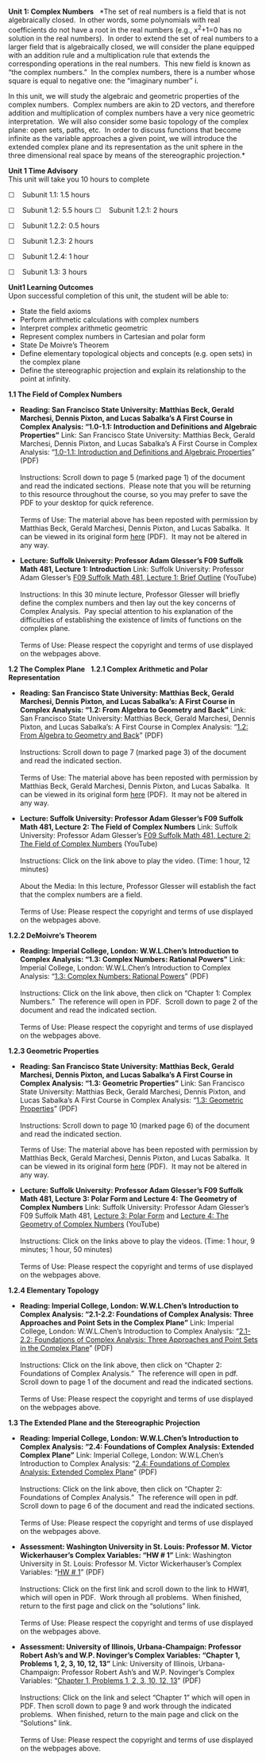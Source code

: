 **Unit 1: Complex Numbers** <span id="1"></span> 
*The set of real numbers is a field that is not algebraically closed. 
In other words, some polynomials with real coefficients do not have a
root in the real numbers (e.g., x<sup>2</sup>+1=0 has no solution in the
real numbers).  In order to extend the set of real numbers to a larger
field that is algebraically closed, we will consider the plane equipped
with an addition rule and a multiplication rule that extends the
corresponding operations in the real numbers.  This new field is known
as “the complex numbers.”  In the complex numbers, there is a number
whose square is equal to negative one: the “imaginary number” i.  
  
 In this unit, we will study the algebraic and geometric properties of
the complex numbers.  Complex numbers are akin to 2D vectors, and
therefore addition and multiplication of complex numbers have a very
nice geometric interpretation.  We will also consider some basic
topology of the complex plane: open sets, paths, etc.  In order to
discuss functions that become infinite as the variable approaches a
given point, we will introduce the extended complex plane and its
representation as the unit sphere in the three dimensional real space by
means of the stereographic projection.*

**Unit 1 Time Advisory**  
This unit will take you 10 hours to complete  
  
 ☐    Subunit 1.1: 1.5 hours  
  
 ☐    Subunit 1.2: 5.5 hours
<span id="cke_bm_607S" style="display: none;"> </span><span
id="cke_bm_608S" style="display: none;"> </span><span id="cke_bm_609S"
style="display: none;"> </span><span id="cke_bm_610S"
style="display: none;"> </span>☐    Subunit 1.2.1: 2 hours  
  
 ☐    Subunit 1.2.2: 0.5 hours  
  
 ☐    Subunit 1.2.3: 2 hours  
  
 ☐    Subunit 1.2.4: 1 hour

☐    Subunit 1.3: 3 hours

**Unit1 Learning Outcomes**  
Upon successful completion of this unit, the student will be able to:  
-   State the field axioms
-   Perform arithmetic calculations with complex numbers
-   Interpret complex arithmetic geometric
-   Represent complex numbers in Cartesian and polar form
-   State De Moivre’s Theorem
-   Define elementary topological objects and concepts (e.g. open sets)
    in the complex plane
-   Define the stereographic projection and explain its relationship to
    the point at infinity.

**1.1 The Field of Complex Numbers** <span id="1.1"></span> 
-   **Reading: San Francisco State University: Matthias Beck, Gerald
    Marchesi, Dennis Pixton, and Lucas Sabalka’s A First Course in
    Complex Analysis: “1.0-1.1: Introduction and Definitions and
    Algebraic Properties”**
    Link: San Francisco State University: Matthias Beck, Gerald
    Marchesi, Dennis Pixton, and Lucas Sabalka’s A First Course in
    Complex Analysis: “[1.0-1.1: Introduction and Definitions and
    Algebraic
    Properties](https://resources.saylor.org/wwwresources/archived/site/wp-content/uploads/2012/01/complex.pdf)”
    (PDF)  
        
     Instructions: Scroll down to page 5 (marked page 1) of the document
    and read the indicated sections.  Please note that you will be
    returning to this resource throughout the course, so you may prefer
    to save the PDF to your desktop for quick reference.  
        
     Terms of Use: The material above has been reposted with permission
    by Matthias Beck, Gerald Marchesi, Dennis Pixton, and Lucas Sabalka.
     It can be viewed in its original form
    [here](http://math.sfsu.edu/beck/complex.html) (PDF).  It may not be
    altered in any way.

-   **Lecture: Suffolk University: Professor Adam Glesser’s F09 Suffolk
    Math 481, Lecture 1: Introduction**
    Link: Suffolk University: Professor Adam Glesser’s [F09 Suffolk Math
    481, Lecture 1: Brief
    Outline](http://www.youtube.com/watch?v=OUbMX4eQ5oM) (YouTube)  
        
     Instructions: In this 30 minute lecture, Professor Glesser will
    briefly define the complex numbers and then lay out the key concerns
    of Complex Analysis.  Pay special attention to his explanation of
    the difficulties of establishing the existence of limits of
    functions on the complex plane.  
        
     Terms of Use: Please respect the copyright and terms of use
    displayed on the webpages above.

**1.2 The Complex Plane** <span id="1.2"></span> 
**1.2.1 Complex Arithmetic and Polar Representation** <span
id="1.2.1"></span> 
-   **Reading: San Francisco State University: Matthias Beck, Gerald
    Marchesi, Dennis Pixton, and Lucas Sabalka’s: A First Course in
    Complex Analysis: “1.2: From Algebra to Geometry and Back”**
    Link: San Francisco State University: Matthias Beck, Gerald
    Marchesi, Dennis Pixton, and Lucas Sabalka’s: A First Course in
    Complex Analysis: “[1.2: From Algebra to Geometry and
    Back](https://resources.saylor.org/wwwresources/archived/site/wp-content/uploads/2012/01/complex.pdf)”
    (PDF)  
        
     Instructions: Scroll down to page 7 (marked page 3) of the document
    and read the indicated section.   
        
     Terms of Use: The material above has been reposted with permission
    by Matthias Beck, Gerald Marchesi, Dennis Pixton, and Lucas Sabalka.
     It can be viewed in its original form
    [here](http://math.sfsu.edu/beck/complex.html) (PDF).  It may not be
    altered in any way.

-   **Lecture: Suffolk University: Professor Adam Glesser’s F09 Suffolk
    Math 481, Lecture 2: The Field of Complex Numbers**
    Link: Suffolk University: Professor Adam Glesser’s [F09 Suffolk Math
    481, Lecture 2: The Field of Complex
    Numbers](https://www.youtube.com/watch?v=NmMdEC5FAlo) (YouTube)  
        
     Instructions: Click on the link above to play the video. (Time: 1
    hour, 12 minutes)  
        
     About the Media: In this lecture, Professor Glesser will establish
    the fact that the complex numbers are a field.  
        
     Terms of Use: Please respect the copyright and terms of use
    displayed on the webpages above.

**1.2.2 DeMoivre’s Theorem** <span id="1.2.2"></span> 
-   **Reading: Imperial College, London: W.W.L.Chen’s Introduction to
    Complex Analysis: “1.3: Complex Numbers: Rational Powers”**
    Link: Imperial College, London: W.W.L.Chen’s Introduction to Complex
    Analysis: “[1.3: Complex Numbers: Rational
    Powers](http://rutherglen.science.mq.edu.au/wchen/lnicafolder/lnica.html)”
    (PDF)  
        
     Instructions: Click on the link above, then click on “Chapter 1:
    Complex Numbers.”  The reference will open in PDF.  Scroll down to
    page 2 of the document and read the indicated section.   
        
     Terms of Use: Please respect the copyright and terms of use
    displayed on the webpages above.

**1.2.3 Geometric Properties** <span id="1.2.3"></span> 
-   **Reading: San Francisco State University: Matthias Beck, Gerald
    Marchesi, Dennis Pixton, and Lucas Sabalka’s A First Course in
    Complex Analysis: “1.3: Geometric Properties”**
    Link: San Francisco State University: Matthias Beck, Gerald
    Marchesi, Dennis Pixton, and Lucas Sabalka’s A First Course in
    Complex Analysis: “[1.3: Geometric
    Properties](https://resources.saylor.org/wwwresources/archived/site/wp-content/uploads/2012/01/complex.pdf)”
    (PDF)  
        
     Instructions: Scroll down to page 10 (marked page 6) of the
    document and read the indicated section.  
      
     Terms of Use: The material above has been reposted with permission
    by Matthias Beck, Gerald Marchesi, Dennis Pixton, and Lucas Sabalka.
     It can be viewed in its original form
    [here](http://math.sfsu.edu/beck/complex.html) (PDF).  It may not be
    altered in any way.

-   **Lecture: Suffolk University: Professor Adam Glesser’s F09 Suffolk
    Math 481, Lecture 3: Polar Form and Lecture 4: The Geometry of
    Complex Numbers**
    Link: Suffolk University: Professor Adam Glesser’s F09 Suffolk Math
    481, [Lecture 3: Polar
    Form](https://www.youtube.com/watch?v=an95_8UKaVY) and [Lecture 4:
    The Geometry of Complex
    Numbers](https://www.youtube.com/watch?v=EyREEX16QYM) (YouTube)  
        
     Instructions: Click on the links above to play the videos. (Time: 1
    hour, 9 minutes; 1 hour, 50 minutes)  
        
     Terms of Use: Please respect the copyright and terms of use
    displayed on the webpages above.

**1.2.4 Elementary Topology** <span id="1.2.4"></span> 
-   **Reading: Imperial College, London: W.W.L.Chen’s Introduction to
    Complex Analysis: “2.1-2.2: Foundations of Complex Analysis: Three
    Approaches and Point Sets in the Complex Plane”**
    Link: Imperial College, London: W.W.L.Chen’s Introduction to Complex
    Analysis: “[2.1-2.2: Foundations of Complex Analysis: Three
    Approaches and Point Sets in the Complex
    Plane](http://rutherglen.science.mq.edu.au/wchen/lnicafolder/lnica.html)”
    (PDF)  
        
     Instructions: Click on the link above, then click on “Chapter 2:
    Foundations of Complex Analysis.”  The reference will open in pdf. 
    Scroll down to page 1 of the document and read the indicated
    sections.   
        
     Terms of Use: Please respect the copyright and terms of use
    displayed on the webpages above.

**1.3 The Extended Plane and the Stereographic Projection** <span
id="1.3"></span> 
-   **Reading: Imperial College, London: W.W.L.Chen’s Introduction to
    Complex Analysis: “2.4: Foundations of Complex Analysis: Extended
    Complex Plane”**
    Link: Imperial College, London: W.W.L.Chen’s Introduction to Complex
    Analysis: “[2.4: Foundations of Complex Analysis: Extended Complex
    Plane](http://rutherglen.science.mq.edu.au/wchen/lnicafolder/lnica.html)”
    (PDF)  
        
     Instructions: Click on the link above, then click on “Chapter 2:
    Foundations of Complex Analysis.”  The reference will open in pdf. 
    Scroll down to page 6 of the document and read the indicated
    sections.   
        
     Terms of Use: Please respect the copyright and terms of use
    displayed on the webpages above.

-   **Assessment: Washington University in St. Louis: Professor M.
    Victor Wickerhauser’s Complex Variables: “HW \# 1”**
    Link: Washington University in St. Louis: Professor M. Victor
    Wickerhauser’s Complex Variables: “[HW \#
    1](http://www.math.wustl.edu/%7Evictor/classes/ma416/)” (PDF)  
        
     Instructions: Click on the first link and scroll down to the link
    to HW\#1, which will open in PDF.  Work through all problems.  When
    finished, return to the first page and click on the “solutions”
    link.   
        
     Terms of Use: Please respect the copyright and terms of use
    displayed on the webpages above.

-   **Assessment: University of Illinois, Urbana-Champaign: Professor
    Robert Ash’s and W.P. Novinger’s Complex Variables: “Chapter 1,
    Problems 1, 2, 3, 10, 12, 13”**
    Link: University of Illinois, Urbana-Champaign: Professor Robert
    Ash’s and W.P. Novinger’s Complex Variables: “[Chapter 1, Problems
    1, 2, 3, 10, 12, 13](http://www.math.uiuc.edu/%7Er-ash/CV.html)”
    (PDF)  
        
     Instructions: Click on the link and select “Chapter 1” which will
    open in PDF. Then scroll down to page 9 and work through the
    indicated problems.  When finished, return to the main page and
    click on the “Solutions” link.  
        
     Terms of Use: Please respect the copyright and terms of use
    displayed on the webpages above.


